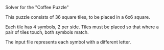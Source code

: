 Solver for the "Coffee Puzzle"

This puzzle consists of 36 square tiles, to be placed in a 6x6 square.

Each tile has 4 symbols, 2 per side. Tiles must be placed so that where a pair of tiles touch, both symbols match.

The input file represents each symbol with a different letter.
